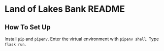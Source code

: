 # Land of Lakes Bank README

## How To Set Up

Install `pip` and `pipenv`. Enter the virtual environment with `pipenv shell`. Type `flask run`. 


